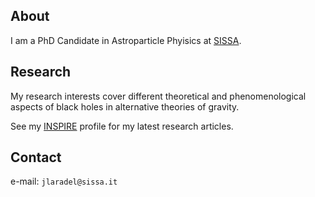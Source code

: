 ## About

I am a PhD Candidate in Astroparticle Phyisics at [SISSA](https://www.sissa.it/). 

## Research

My research interests cover different theoretical and phenomenological aspects of black holes in alternative theories of gravity.

See my [INSPIRE](https://inspirehep.net/authors/1926104) profile for my latest research articles.

## Contact

e-mail: `jlaradel@sissa.it`

